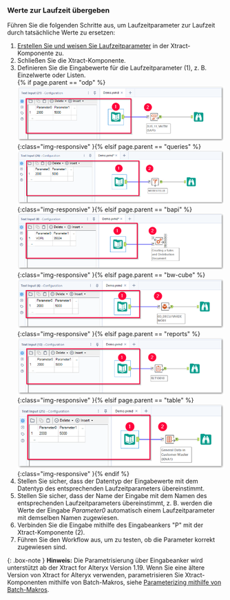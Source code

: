 
### Werte zur Laufzeit übergeben

Führen Sie die folgenden Schritte aus, um Laufzeitparameter zur Laufzeit durch tatsächliche Werte zu ersetzen:

1. [Erstellen Sie und weisen Sie Laufzeitparameter](#laufzeitparameter-zuweisen) in der Xtract-Komponente zu.
2. Schließen Sie die Xtract-Komponente.
3. Definieren Sie die Eingabewerte für die Laufzeitparameter (1), z. B. Einzelwerte oder Listen.<br>
{% if page.parent == "odp" %}![odp-input](/img/content/odp/odp-input.png){:class="img-responsive" }{% elsif page.parent == "queries" %}![queries-input](/img/content/xfa/query-input.png){:class="img-responsive" }{% elsif page.parent == "bapi" %}![bapi-input](/img/content/xfa/bapi-input-single.png){:class="img-responsive" }{% elsif page.parent == "bw-cube" %}![bw-cube-input](/img/content/xfa/cube-input.png){:class="img-responsive" }{% elsif page.parent == "reports" %}![report-input](/img/content/xfa/report-input.png){:class="img-responsive" }{% elsif page.parent == "table" %}![table-input](/img/content/xfa/table-input.png){:class="img-responsive" }{% endif %}
4. Stellen Sie sicher, dass der Datentyp der Eingabewerte mit dem Datentyp des entsprechenden Laufzeitparameters übereinstimmt.
5. Stellen Sie sicher, dass der Name der Eingabe mit dem Namen des entsprechenden Laufzeitparameters übereinstimmt, z. B. werden die Werte der Eingabe *Parameter0* automatisch einem Laufzeitparameter mit demselben Namen zugewiesen.
6. Verbinden Sie die Eingabe mithilfe des Eingabeankers "P" mit der Xtract-Komponente (2).<br>
7. Führen Sie den Workflow aus, um zu testen, ob die Parameter korrekt zugewiesen sind.

{: .box-note }
**Hinweis:** Die Parametrisierung über Eingabeanker wird unterstützt ab der Xtract for Alteryx Version 1.19. 
Wenn Sie eine ältere Version von Xtract for Alteryx verwenden, parametrisieren Sie Xtract-Komponenten mithilfe von Batch-Makros, siehe [Parameterizing mithilfe von Batch-Makros](../parametrisierung).